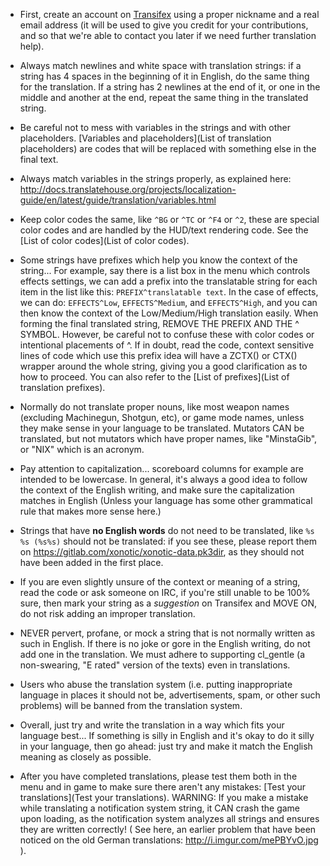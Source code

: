 *  First, create an account on [Transifex](https://www.transifex.com/team-xonotic/xonotic/dashboard/) using a proper nickname and a real email address (it will be used to give you credit for your contributions, and so that we're able to contact you later if we need further translation help).

*  Always match newlines and white space with translation strings: if a string has 4 spaces in the beginning of it in English, do the same thing for the translation. If a string has 2 newlines at the end of it, or one in the middle and another at the end, repeat the same thing in the translated string.

*  Be careful not to mess with variables in the strings and with other placeholders. [Variables and placeholders](List of translation placeholders) are codes that will be replaced with something else in the final text.

*  Always match variables in the strings properly, as explained here: http://docs.translatehouse.org/projects/localization-guide/en/latest/guide/translation/variables.html

*  Keep color codes the same, like `^BG` or `^TC` or `^F4` or `^2`, these are special color codes and are handled by the HUD/text rendering code. See the [List of color codes](List of color codes).

*  Some strings have prefixes which help you know the context of the string... For example, say there is a list box in the menu which controls effects settings, we can add a prefix into the translatable string for each item in the list like this: `PREFIX^translatable text`. In the case of effects, we can do: `EFFECTS^Low`, `EFFECTS^Medium`, and `EFFECTS^High`, and you can then know the context of the Low/Medium/High translation easily. When forming the final translated string, REMOVE THE PREFIX AND THE ^ SYMBOL. However, be careful not to confuse these with color codes or intentional placements of ^. If in doubt, read the code, context sensitive lines of code which use this prefix idea will have a ZCTX() or CTX() wrapper around the whole string, giving you a good clarification as to how to proceed. You can also refer to the [List of prefixes](List of translation prefixes).

*  Normally do not translate proper nouns, like most weapon names (excluding Machinegun, Shotgun, etc), or game mode names, unless they make sense in your language to be translated. Mutators CAN be translated, but not mutators which have proper names, like "MinstaGib", or "NIX" which is an acronym.

*  Pay attention to capitalization... scoreboard columns for example are intended to be lowercase. In general, it's always a good idea to follow the context of the English writing, and make sure the capitalization matches in English (Unless your language has some other grammatical rule that makes more sense here.)

*  Strings that have **no English words** do not need to be translated, like `%s %s (%s%s)` should not be translated: if you see these, please report them on https://gitlab.com/xonotic/xonotic-data.pk3dir, as they should not have been added in the first place.

*  If you are even slightly unsure of the context or meaning of a string, read the code or ask someone on IRC, if you're still unable to be 100% sure, then mark your string as a *suggestion* on Transifex and MOVE ON, do not risk adding an improper translation.

*  NEVER pervert, profane, or mock a string that is not normally written as such in English. If there is no joke or gore in the English writing, do not add one in the translation. We must adhere to supporting cl_gentle (a non-swearing, "E rated" version of the texts) even in translations.

*  Users who abuse the translation system (i.e. putting inappropriate language in places it should not be, advertisements, spam, or other such problems) will be banned from the translation system.

*  Overall, just try and write the translation in a way which fits your language best... If something is silly in English and it's okay to do it silly in your language, then go ahead: just try and make it match the English meaning as closely as possible.

*  After you have completed translations, please test them both in the menu and in game to make sure there aren't any mistakes: [Test your translations](Test your translations). WARNING: If you make a mistake while translating a notification system string, it CAN crash the game upon loading, as the notification system analyzes all strings and ensures they are written correctly! ( See here, an earlier problem that have been noticed on the old German translations: http://i.imgur.com/mePBYvO.jpg ).